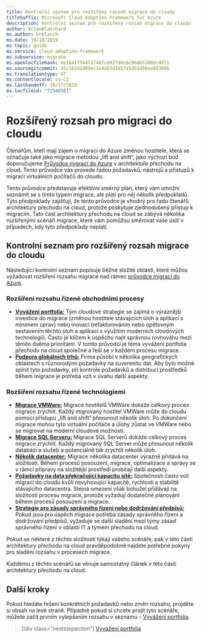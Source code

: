 ```yaml
---
title: Kontrolní seznam pro rozšířený rozsah migrace do cloudu
titleSuffix: Microsoft Cloud Adoption Framework for Azure
description: Kontrolní seznam pro rozšířený rozsah migrace do cloudu
author: BrianBlanchard
ms.author: brblanch
ms.date: 10/10/2019
ms.topic: guide
ms.service: cloud-adoption-framework
ms.subservice: migrate
ms.openlocfilehash: ee164f75b4f3748fce027d0c6c98db5200dcdd71
ms.sourcegitcommit: 35c162d2d09ec1c4a57d3d57a5db1d56ee883806
ms.translationtype: HT
ms.contentlocale: cs-CZ
ms.lasthandoff: 10/17/2019
ms.locfileid: "72548501"
---
```

# <a name="expanded-scope-for-cloud-migration"></a>Rozšířený rozsah pro migraci do cloudu

Čtenářům, kteří mají zájem o migraci do Azure změnou hostitele, která se označuje také jako migrace metodou „lift and shift“, jako výchozí bod doporučujeme [Průvodce migrací do Azure](../azure-migration-guide/index.md) v architektuře přechodu na cloud. Tento průvodce vás provede řadou požadavků, nástrojů a přístupů k migraci virtuálních počítačů do cloudu.

Tento průvodce představuje efektivní směrný plán, který vám umožní seznámit se s tímto typem migrace, ale platí pro něj několik předpokladů. Tyto předpoklady zajišťují, že tento průvodce je vhodný pro řadu čtenářů architektury přechodu na cloud, protože poskytuje zjednodušený přístup k migracím. Tato část architektury přechodu na cloud se zabývá několika rozšířenými scénáři migrace, které vám pomůžou směrovat vaše úsilí v případech, kdy tyto předpoklady neplatí.

## <a name="cloud-migration-expanded-scope-checklist"></a>Kontrolní seznam pro rozšířený rozsah migrace do cloudu

Následující kontrolní seznam popisuje běžné složité oblasti, které můžou vyžadovat rozšíření rozsahu migrace nad rámec [průvodce migrací do Azure](../azure-migration-guide/index.md).

### <a name="business-driven-scope-expansion"></a>Rozšíření rozsahu řízené obchodními procesy

- **[Vyvážení portfolia:](./balance-the-portfolio.md)** Tým cloudové strategie se zajímá o výraznější investice do migrace (změnou hostitele stávajících úloh a aplikací s minimem úprav) nebo inovací (refaktorováním nebo opětovným sestavením těchto úloh a aplikací s využitím moderních cloudových technologií). Často je klíčem k úspěchu najít správnou rovnováhu mezi těmito dvěma prioritami. V tomto průvodci je téma vyvážení portfolia přechodu na cloud společné a řeší se v každém procesu migrace.
- **[Podpora globálních trhů:](../../decision-guides/regions/index.md)** Firma působí v několika geografických oblastech s různorodými požadavky na suverenitu dat. Aby bylo možné splnit tyto požadavky, při kontrole požadavků a distribuci prostředků během migrace je potřeba vzít v úvahu další aspekty.

### <a name="technology-driven-scope-expansion"></a>Rozšíření rozsahu řízené technologiemi

- **[Migrace VMWare:](./vmware-host.md)** Migrace hostitelů VMWare dokáže celkový proces migrace zrychlit. Každý migrovaný hostitel VMWare může do cloudu pomocí přístupu „lift and shift“ přesunout několik úloh. Po dokončení migrace mohou tyto virtuální počítače a úlohy zůstat ve VMWare nebo se migrovat na moderní cloudové možnosti.
- **[Migrace SQL Serveru:](./sql-migration.md)** Migrace SQL Serverů dokáže celkový proces migrace zrychlit. Každý migrovaný SQL Server může přesunout několik databází a služeb a potenciálně tak zrychlit několik úloh.
- **[Několik datacenter:](./multiple-datacenters.md)** Migrace několika datacenter výrazně přidává na složitosti. Během procesů posouzení, migrace, optimalizace a správy se v rámci přípravy na složitější prostředí probírají další aspekty.
- **[Požadavky na data překračující kapacitu sítě:](./network-capacity-exceeded.md)** Společnosti často volí migraci do cloudu kvůli nevyhovující kapacitě, rychlosti a stabilitě stávajícího datacentra. Stejná omezení však bohužel přidávají na složitosti procesu migrace, protože vyžadují dodatečné plánování během procesů posouzení a migrace.
- **[Strategie pro zásady správného řízení nebo dodržování předpisů:](./governance-or-compliance.md)** Pokud jsou pro úspěch migrace potřeba zásady správného řízení a dodržování předpisů, vyžaduje se další sladění mezi týmy zásad správného řízení v oblasti IT a týmem přechodu na cloud.

Pokud se některé z těchto složitostí týkají vašeho scénáře, pak v této části architektury přechodu na cloud pravděpodobně najdete potřebné pokyny pro sladění rozsahu v procesech migrace.

Každému z těchto scénářů se věnuje samostatný článek v této části architektury přechodu na cloud.

## <a name="next-steps"></a>Další kroky

Pokud hledáte řešení konkrétních požadavků nebo změn rozsahu, projděte si obsah na levé straně. Případně pokud si chcete projít tyto scénáře, můžete začít prvním vylepšením rozsahu v seznamu – [Vyvážení portfolia](./balance-the-portfolio.md).

> [!div class="nextstepaction"]
> [Vyvážení portfolia](./balance-the-portfolio.md)

